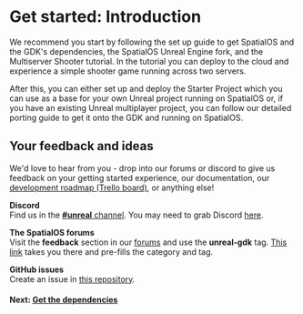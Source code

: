 # Get started: Introduction

We recommend you start by following the set up guide to get SpatialOS and the GDK's dependencies, the SpatialOS Unreal Engine fork, and the Multiserver Shooter tutorial. In the tutorial you can deploy to the cloud and experience a simple shooter game  running across two servers.

After this, you can either set up and deploy the Starter Project which you can use as a base for your own Unreal project running on SpatialOS or, if you have an existing Unreal multiplayer project, you can follow our detailed porting guide to get it onto the GDK and running on SpatialOS.

## Your feedback and ideas

We'd love to hear from you - drop into our forums or discord to give us feedback on your getting started experience, our documentation, our [development roadmap (Trello board)](https://trello.com/b/7wtbtwmL/unreal-gdk-roadmap), or anything else!

**Discord**</br>
Find us in the [**#unreal** channel](https://discordapp.com/channels/311273633307951114/339471548647866368). You may need to grab Discord [here](https://discordapp.com/).

**The SpatialOS forums**</br>
Visit the **feedback** section in our [forums](https://forums.improbable.io/) and use the **unreal-gdk** tag. [This link](https://forums.improbable.io/new-topic?category=Feedback&tags=unreal-gdk) takes you there and pre-fills the category and tag.

**GitHub issues**</br>
Create an issue in [this repository](https://github.com/spatialos/UnrealGDK/issues).

#### Next: [Get the dependencies]({{urlRoot}}/content/get-started/dependencies.md)